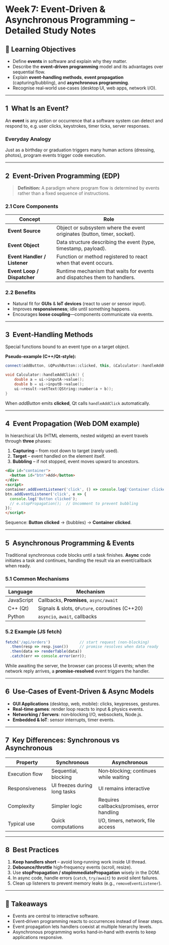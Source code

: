 # Week 7: Event‑Driven & Asynchronous Programming – Detailed Study Notes

## 🎯 Learning Objectives

* Define **events** in software and explain why they matter.
* Describe the **event‑driven programming** model and its advantages over sequential flow.
* Explain **event‑handling methods**, **event propagation** (capturing/bubbling), and **asynchronous programming**.
* Recognise real‑world use‑cases (desktop UI, web apps, network I/O).

---

## 1  What Is an Event?

An **event** is any action or occurrence that a software system can detect and respond to, e.g. user clicks, keystrokes, timer ticks, server responses.

### Everyday Analogy

Just as a birthday or graduation triggers many human actions (dressing, photos), program events trigger code execution.

---

## 2  Event‑Driven Programming (EDP)

> **Definition:** A paradigm where program flow is determined by events rather than a fixed sequence of instructions.

### 2.1 Core Components

| Concept                      | Role                                                                     |
| ---------------------------- | ------------------------------------------------------------------------ |
| **Event Source**             | Object or subsystem where the event originates (button, timer, socket).  |
| **Event Object**             | Data structure describing the event (type, timestamp, payload).          |
| **Event Handler / Listener** | Function or method registered to react when that event occurs.           |
| **Event Loop / Dispatcher**  | Runtime mechanism that waits for events and dispatches them to handlers. |

### 2.2 Benefits

* Natural fit for **GUIs** & **IoT devices** (react to user or sensor input).
* Improves **responsiveness**; idle until something happens.
* Encourages **loose coupling**—components communicate via events.

---

## 3  Event‑Handling Methods

Special functions bound to an event type on a target object.

**Pseudo‑example (C++/Qt‑style):**

```cpp
connect(addButton, &QPushButton::clicked, this, &Calculator::handleAddClick);

void Calculator::handleAddClick() {
    double a = ui->inputA->value();
    double b = ui->inputB->value();
    ui->result->setText(QString::number(a + b));
}
```

When *addButton* emits **clicked**, Qt calls `handleAddClick` automatically.

---

## 4  Event Propagation (Web DOM example)

In hierarchical UIs (HTML elements, nested widgets) an event travels through **three** phases:

1. **Capturing** – from root down to target (rarely used).
2. **Target** – event handled on the element itself.
3. **Bubbling** – if not stopped, event moves upward to ancestors.

```html
<div id="container">
  <button id="btn">Add</button>
</div>
<script>
container.addEventListener('click', () => console.log('Container clicked'));
btn.addEventListener('click', e => {
  console.log('Button clicked');
  // e.stopPropagation();  // Uncomment to prevent bubbling
});
</script>
```

Sequence: **Button clicked** → (bubbles) → **Container clicked**.

---

## 5  Asynchronous Programming & Events

Traditional synchronous code blocks until a task finishes. **Async** code initiates a task and continues, handling the result via an event/callback when ready.

### 5.1 Common Mechanisms

| Language   | Mechanism                                      |
| ---------- | ---------------------------------------------- |
| JavaScript | Callbacks, **Promises**, `async/await`         |
| C++ (Qt)   | Signals & slots, `QFuture`, coroutines (C++20) |
| Python     | `asyncio`, `await`, callbacks                  |

### 5.2 Example (JS fetch)

```js
fetch('/api/orders')             // start request (non‑blocking)
  .then(resp => resp.json())     // promise resolves when data ready
  .then(data => renderTable(data))
  .catch(err => console.error(err));
```

While awaiting the server, the browser can process UI events; when the network reply arrives, a **promise‑resolved** event triggers the handler.

---

## 6  Use‑Cases of Event‑Driven & Async Models

* **GUI Applications** (desktop, web, mobile): clicks, keypresses, gestures.
* **Real‑time games**: render loop reacts to input & physics events.
* **Networking / Servers**: non‑blocking I/O, websockets, Node.js.
* **Embedded & IoT**: sensor interrupts, timer events.

---

## 7  Key Differences: Synchronous vs Asynchronous

| Property       | Synchronous                  | Asynchronous                                |
| -------------- | ---------------------------- | ------------------------------------------- |
| Execution flow | Sequential, blocking         | Non‑blocking; continues while waiting       |
| Responsiveness | UI freezes during long tasks | UI remains interactive                      |
| Complexity     | Simpler logic                | Requires callbacks/promises, error handling |
| Typical use    | Quick computations           | I/O, timers, network, file access           |

---

## 8  Best Practices

1. **Keep handlers short** – avoid long‑running work inside UI thread.
2. **Debounce/throttle** high‑frequency events (scroll, resize).
3. Use **stopPropagation / stopImmediatePropagation** wisely in the DOM.
4. In async code, handle errors (`catch`, `try/await`) to avoid silent failures.
5. Clean up listeners to prevent memory leaks (e.g., `removeEventListener`).

---

## 📌 Takeaways

* Events are central to interactive software.
* Event‑driven programming reacts to occurrences instead of linear steps.
* Event propagation lets handlers coexist at multiple hierarchy levels.
* Asynchronous programming works hand‑in‑hand with events to keep applications responsive.
